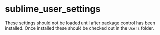 # sublime_user_settings


These settings should not be loaded until after package control has been installed. Once installed these should be checked out in the `Users` folder.
